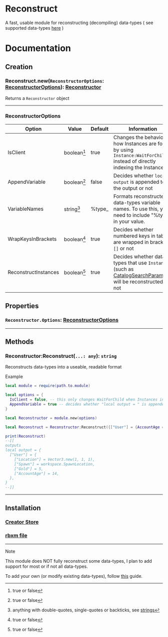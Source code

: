 # Reconstruct
A fast, usable module for reconstructing (decompiling) data-types ( see supported data-types [here](./types) )

# Documentation
## Creation
### Reconstruct.new(`ReconstructorOptions`: [ReconstructorOptions](#reconstructoroptions)): [Reconstructor](##Methods)

Returns a `Reconstructor` object

----

### ReconstructorOptions

  |Option|Value|Default|Information|
  |-------------|-------------|-------------|-------------|
  |IsClient|boolean[^1]|true|Changes the behavior of how Instances are found by using `Instance:WaitForChild()` instead of directly indexing the Instance|
  |AppendVariable|boolean[^1]|false|Decides whether `local output` is appended to the output or not|
  |VariableNames|string[^2]|%type_|Formats reconstructed data-types variable names. To use this, you need to include "%type" in your value.|
  |WrapKeysInBrackets|boolean[^1]|true|Decides whether numbered keys in tables are wrapped in brackets `[]` or not|
  |ReconstructInstances|boolean[^1]|true|Decides whether data-types that use `Instance`s (such as [CatalogSearchParams](./types/CatalogSearchParams.lua)) will be reconstructed or not|


## Properties
### `Reconstructor.Options`: [ReconstructorOptions](#reconstructoroptions)
----
## Methods

### Reconstructor:Reconstruct(`...: any`): `string`
Reconstructs data-types into a useable, readable format

Example
```lua
local module = require(path.to.module)

local options = {
  IsClient = false, -- this only changes WaitForChild when Instances in tables are "reconstructed".
  AppendVariable = true -- decides whether "local output = " is appended or not
}

local Reconstructor = module.new(options)

local Reconstruct = Reconstructor:Reconstruct({["User"] = {AccountAge = 14, Gold = 5, Location = Vector3.new(1, 1, 1), Spawn = game.Workspace.SpawnLocation}})

print(Reconstruct)
--[[
outputs
local output = {
  ["User"] = {
    ["Location"] = Vector3.new(1, 1, 1),
    ["Spawn"] = workspace.SpawnLocation,
    ["Gold"] = 5,
    ["AccountAge"] = 14,
  },
}
--]]
```
----
## Installation
### [Creator Store](https://create.roblox.com/store/asset/17385700566)
### [rbxm file](https://github.com/im-wrek/reconstruct/raw/main/Reconstruct.rbxm)
----

> [!NOTE]
> This module does NOT fully reconstruct some data-types, I plan to add support for most or if not all data-types.
>
> To add your own (or modify existing data-types), follow [this](./AYO.md) guide.

[^1]: true or false
[^2]: anything with double-quotes, single-quotes or backticks, see [strings](https://create.roblox.com/docs/luau/strings)
